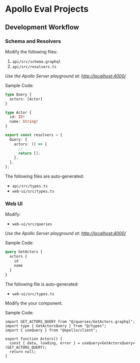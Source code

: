 # Apollo Eval Projects

## Development Workflow

### Schema and Resolvers

Modify the following files:

1. `api/src/schema.graphql`
1. `api/src/resolvers.ts`

_Use the Apollo Server playground at: [http://localhost:4000/](http://localhost:4000/)_

Sample Code:

```graphql
type Query {
  actors: [Actor]
}

type Actor {
  id: ID!
  name: String!
}
```

```ts
export const resolvers = {
  Query: {
    actors: () => {
      // ...
      return [];
    },
  },
};
```

The following files are auto-generated:

- `api/src/types.ts`
- `web-ui/src/types.ts`

### Web UI

Modify:

- `web-ui/src/queries`

_Use the Apollo Server playground at: [http://localhost:4000/](http://localhost:4000/)_

Sample Code:

```graphql
query GetActors {
  actors {
    id
    name
  }
}
```

The following file is auto-generated:

- `web-ui/src/types.ts`

Modify the your component.

Sample Code:

```tsx
import GET_ACTORS_QUERY from "@/queries/GetActors.graphql";
import type { GetActorsQuery } from "@/types";
import { useQuery } from "@apollo/client";

export function Actors() {
  const { data, loading, error } = useQuery<GetActorsQuery>(GET_ACTORS_QUERY);
  return null;
}
```
